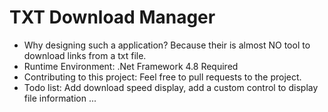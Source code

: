 # TXT Download Manager

- Why designing such a application?
Because their is almost NO tool to download links from a txt file.
- Runtime Environment:
.Net Framework 4.8 Required
- Contributing to this project:
Feel free to pull requests to the project.
- Todo list:
Add download speed display, add a custom control to display file information ...